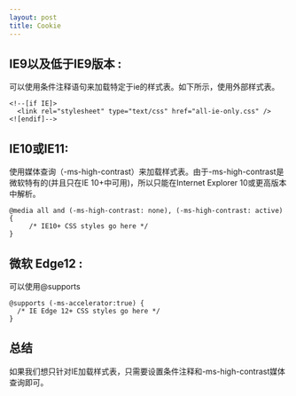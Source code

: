 ```yaml
---
layout: post
title: Cookie
---
```


## IE9以及低于IE9版本 :

可以使用条件注释语句来加载特定于ie的样式表。如下所示，使用外部样式表。

```
<!--[if IE]>
  <link rel="stylesheet" type="text/css" href="all-ie-only.css" />
<![endif]-->
```

## IE10或IE11:

使用媒体查询（-ms-high-contrast）来加载样式表。由于-ms-high-contrast是微软特有的(并且只在IE 10+中可用)，所以只能在Internet Explorer 10或更高版本中解析。


```
@media all and (-ms-high-contrast: none), (-ms-high-contrast: active) {
     /* IE10+ CSS styles go here */
}
```

## 微软 Edge12 :
可以使用@supports

```
@supports (-ms-accelerator:true) {
  /* IE Edge 12+ CSS styles go here */
}
```

## 总结

如果我们想只针对IE加载样式表，只需要设置条件注释和-ms-high-contrast媒体查询即可。